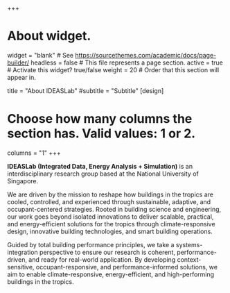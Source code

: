 +++
# About widget.
widget = "blank"  # See https://sourcethemes.com/academic/docs/page-builder/
headless = false  # This file represents a page section.
active = true  # Activate this widget? true/false
weight = 20  # Order that this section will appear in.

title = "About IDEASLab"
#subtitle = "Subtitle"
[design]
  # Choose how many columns the section has. Valid values: 1 or 2.
  columns = "1"
+++



**IDEASLab (Integrated Data, Energy Analysis + Simulation)** is an interdisciplinary research group based at the National University of Singapore. 

We are driven by the mission to reshape how buildings in the tropics are cooled, controlled, and experienced through sustainable, adaptive, and occupant-centered strategies. Rooted in building science and engineering, our work goes beyond isolated innovations to deliver scalable, practical, and energy-efficient solutions for the tropics through climate-responsive design, innovative building technologies, and smart building operations.

Guided by total building performance principles, we take a systems-integration perspective to ensure our research is coherent, performance-driven, and ready for real-world application. By developing context-sensitive, occupant-responsive, and performance-informed solutions, we aim to enable climate-responsive, energy-efficient, and high-performing buildings in the tropics.



